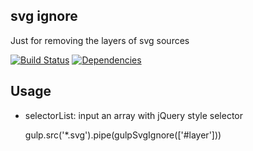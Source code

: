 ## svg ignore

Just for removing the layers of svg sources

[![Build Status](https://travis-ci.org/morlay/svg-ignore.svg?branch=master)](https://travis-ci.org/morlay/svg-ignore)
[![Dependencies](https://david-dm.org/morlay/svg-ignore.png)](https://david-dm.org/morlay/svg-ignore)

## Usage

* selectorList: input an array with jQuery style selector

   gulp.src('*.svg').pipe(gulpSvgIgnore(['#layer']))
